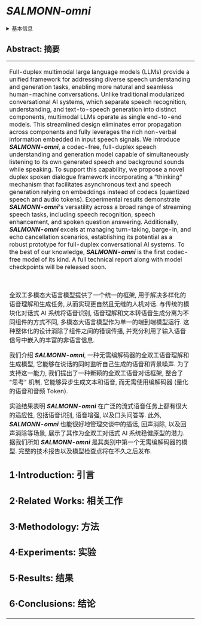 # ***SALMONN-omni***

<details>
<summary>基本信息</summary>

- 标题: "***SALMONN-omni***: A Codec-free LLM for Full-duplex Speech Understanding and Generation"
- 作者:
  - 01 Wenyi Yu,
  - 02 Siyin Wang,
  - 03 Xiaoyu Yang,
  - 04 Xianzhao Chen,
  - 05 Xiaohai Tian,
  - 06 Jun Zhang,
  - 07 Guangzhi Sun,
  - 08 Lu Lu,
  - 09 Yuxuan Wang,
  - 10 Chao Zhang
- 链接:
  - [ArXiv](https://arxiv.org/abs/2411.18138)
  - [Publication]() ICLR2025
  - [Github]()
  - [Demo]()
- 文件:
  - [ArXiv](../PDF/2411.18138v1__SALMONN-omni__A_Codec-free_LLM_for_Full-duplex_Speech_Understanding_and_Generation.pdf)
  - [Publication] #TODO

</details>

## Abstract: 摘要

<table><tr><td width="50%">

Full-duplex multimodal large language models (LLMs) provide a unified framework for addressing diverse speech understanding and generation tasks, enabling more natural and seamless human-machine conversations.
Unlike traditional modularized conversational AI systems, which separate speech recognition, understanding, and text-to-speech generation into distinct components, multimodal LLMs operate as single end-to-end models.
This streamlined design eliminates error propagation across components and fully leverages the rich non-verbal information embedded in input speech signals.
We introduce ***SALMONN-omni***, a codec-free, full-duplex speech understanding and generation model capable of simultaneously listening to its own generated speech and background sounds while speaking.
To support this capability, we propose a novel duplex spoken dialogue framework incorporating a "thinking" mechanism that facilitates asynchronous text and speech generation relying on embeddings instead of codecs (quantized speech and audio tokens).
Experimental results demonstrate ***SALMONN-omni***'s versatility across a broad range of streaming speech tasks, including speech recognition, speech enhancement, and spoken question answering.
Additionally, ***SALMONN-omni*** excels at managing turn-taking, barge-in, and echo cancellation scenarios, establishing its potential as a robust prototype for full-duplex conversational AI systems.
To the best of our knowledge, ***SALMONN-omni*** is the first codec-free model of its kind.
A full technical report along with model checkpoints will be released soon.

</details>
<br>

全双工多模态大语言模型提供了一个统一的框架, 用于解决多样化的语音理解和生成任务, 从而实现更自然且无缝的人机对话.
与传统的模块化对话式 AI 系统将语音识别, 语音理解和文本转语音生成分离为不同组件的方式不同, 多模态大语言模型作为单一的端到端模型运行.
这种整体化的设计消除了组件之间的错误传播, 并充分利用了输入语音信号中嵌入的丰富的非语言信息.

我们介绍 ***SALMONN-omni***, 一种无需编解码器的全双工语音理解和生成模型, 它能够在说话的同时监听自己生成的语音和背景噪声.
为了支持这一能力, 我们提出了一种新颖的全双工语音对话框架, 整合了 "思考" 机制, 它能够异步生成文本和语音, 而无需使用编解码器 (量化的语音和音频 Token).

实验结果表明 ***SALMONN-omni*** 在广泛的流式语音任务上都有很大的适应性, 包括语音识别, 语音增强, 以及口头问答等.
此外, ***SALMONN-omni*** 也能很好地管理交谈中的插话, 回声消除, 以及回声消除等场景, 展示了其作为全双工对话式 AI 系统稳健原型的潜力.
据我们所知 ***SALMONN-omni*** 是其类别中第一个无需编解码器的模型.
完整的技术报告以及模型检查点将在不久之后发布.

## 1·Introduction: 引言

## 2·Related Works: 相关工作

## 3·Methodology: 方法

## 4·Experiments: 实验

## 5·Results: 结果

## 6·Conclusions: 结论